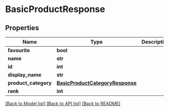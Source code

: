 # BasicProductResponse


## Properties
Name | Type | Description | Notes
------------ | ------------- | ------------- | -------------
**favourite** | **bool** |  | [optional] 
**name** | **str** |  | [optional] 
**id** | **int** |  | [optional] 
**display_name** | **str** |  | [optional] 
**product_category** | [**BasicProductCategoryResponse**](BasicProductCategoryResponse.md) |  | [optional] 
**rank** | **int** |  | [optional] 

[[Back to Model list]](../README.md#documentation-for-models) [[Back to API list]](../README.md#documentation-for-api-endpoints) [[Back to README]](../README.md)


